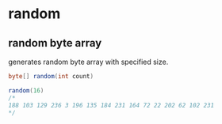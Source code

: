 # random

## random byte array

generates random byte array with specified size.

```csharp
byte[] random(int count)
```

```csharp
random(16)
/*
188 103 129 236 3 196 135 184 231 164 72 22 202 62 102 231
*/
```
